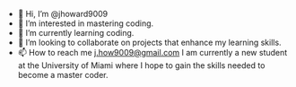 - 👋 Hi, I’m @jhoward9009
- 👀 I’m interested in mastering coding.
- 🌱 I’m currently learning coding.
- 💞️ I’m looking to collaborate on projects that enhance my learning skills.
- 📫 How to reach me j.how9009@gmail.com
I am currently a new student at the University of Miami where I hope to gain the skills needed to become a master coder.
<!---
jhoward9009/jhoward9009 is a ✨ special ✨ repository because its `README.md` (this file) appears on your GitHub profile.
You can click the Preview link to take a look at your changes.
--->
